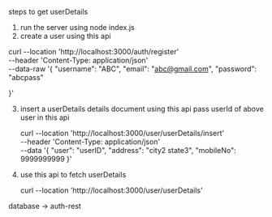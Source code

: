 steps to get userDetails

1. run the server using node index.js
2. create a user using this api
   


curl --location 'http://localhost:3000/auth/register' \
--header 'Content-Type: application/json' \
--data-raw '{
  "username": "ABC",
  "email": "abc@gmail.com",
  "password": "abcpass"

}'



3. insert a userDetails details document using this api 
   pass userId of above user in this api 
   
   curl --location 'http://localhost:3000/user/userDetails/insert' \
--header 'Content-Type: application/json' \
--data '{
  "user": "userID",
  "address": "city2 state3",
  "mobileNo": 9999999999
}'


4. use this api to fetch userDetails

   curl --location 'http://localhost:3000/user/userDetails'


database -> auth-rest
  

